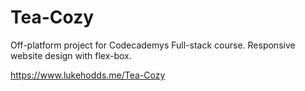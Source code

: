 # Tea-Cozy
Off-platform project for Codecademys Full-stack course.
Responsive website design with flex-box.

https://www.lukehodds.me/Tea-Cozy
